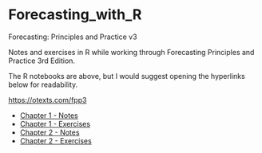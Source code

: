 # Forecasting_with_R
Forecasting: Principles and Practice v3

Notes and exercises in R while working through Forecasting Principles and Practice 3rd Edition. 

The R notebooks are above, but I would suggest opening the hyperlinks below for readability.

https://otexts.com/fpp3

* [Chapter 1 - Notes](https://dancassin.github.io/Forecasting_with_R/Chapter-01-Notes.html)
* [Chapter 1 - Exercises](https://dancassin.github.io/Forecasting_with_R/Chapter-01-Exercises.html)
* [Chapter 2 - Notes](https://dancassin.github.io/Forecasting_with_R/Chapter-02-Notes.html)
* [Chapter 2 - Exercises](https://dancassin.github.io/Forecasting_with_R/Chapter-02-Notes.html)
